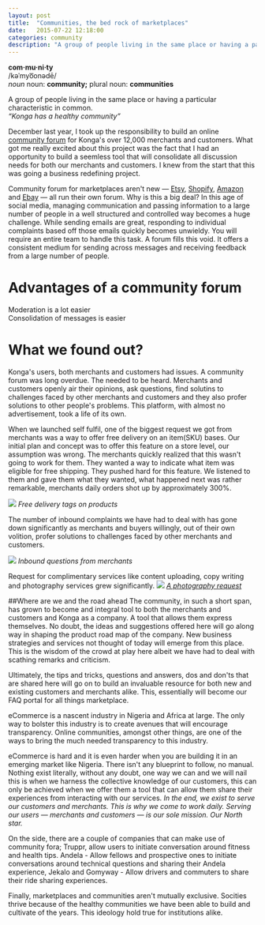 ```yaml
---
layout: post
title:  "Communities, the bed rock of marketplaces"
date:   2015-07-22 12:18:00
categories: community
description: "A group of people living in the same place or having a particular characteristic in common."
---
```

<p>
<strong>com·mu·ni·ty</strong><br/>
/kəˈmyo͞onədē/<br>
<em>noun</em>
noun: <strong>community;</strong> plural noun: <strong>communities</strong><br/>

A group of people living in the same place or having a particular characteristic in common.<br/>
<span class="text-muted"><em>&#8220;Konga has a healthy community&#8221;</em></span>
</p>

December last year, I took up the responsibility to build an online <a href="http://community.konga.com" target="_blank">community forum</a> for Konga's over 12,000 merchants and customers. What got me really excited about this project was the fact that I had an opportunity to build a seemless tool that will consolidate all discussion needs for both our merchants and customers. I knew from the start that this was going a business redefining project.

Community forum for marketplaces aren't new &mdash; <a href="https://www.etsy.com/forums" target="_blank">Etsy</a>, <a href="https://ecommerce.shopify.com/forums" target="_blank">Shopify</a>, <a href="https://sellercentral.amazon.com/forums/index.jspa" target="_blank">Amazon</a> and <a href="http://community.ebay.com/" target="_blank">Ebay</a> &mdash; all run their own forum. Why is this a big deal? In this age of social media, managing communication and passing information to a large number of people in a well structured and controlled way becomes a huge challenge. While sending emails are great, responding to individual complaints based off those emails quickly becomes unwieldy. You will require an entire team to handle this task. A forum fills this void. It offers a consistent medium for sending across messages and receiving feedback from a large number of people.

<h1>Advantages of a community forum</h1>
Moderation is a lot easier<br/>
Consolidation of messages is easier

<h1>What we found out?</h1>
Konga's users, both merchants and customers had issues. A community forum was long overdue. The needed to be heard.
Merchants and customers openly air their opinions, ask questions, find solutins to challenges faced by other merchants and customers and they also profer solutions to other people's problems. This platform, with almost no advertisement, took a life of its own.

When we launched self fulfil, one of the biggest request we got from merchants was a way to offer free delivery on an item(SKU) bases. Our initial plan and concept was to offer this feature on a store level, our assumption was wrong. The merchants quickly realized that this wasn't going to work for them. They wanted a way to indicate what item was eligible for free shipping. They pushed hard for this feature. We listened to them and gave them what they wanted, 
what happened next was rather remarkable, merchants daily orders shot up by approximately 300%.

<img src="{{ site.url }}/assets/article_images/communities/free-delivery.png"/>
<span class="text-muted"><em>Free delivery tags on products</em></span>

The number of inbound complaints we have had to deal with has gone down significantly as merchants and buyers willingly, out of  their own volition, profer solutions to challenges faced by other merchants and customers.

<img src="{{ site.url }}/assets/article_images/communities/how-do-i-ship.png"/>
<span class="text-muted"><em>Inbound questions from merchants</em></span>

Request for complimentary services like content uploading, copy writing and photography services grew significantly.
<img src="{{ site.url }}/assets/article_images/communities/photo.png"/>
<span class="text-muted"><em><a href="http://community.konga.com/thread/i-need-a-konga-certified-photographer-in-my-area">A photography request</a></em></span>

##Where are we and the road ahead
The community, in such a short span, has grown to become and integral tool to both the merchants and customers and Konga as a company. A tool that allows them express themselves. No doubt, the ideas and suggestions offered here will go along way in shaping the product road map of the company. New business strategies and services not thought of today will emerge from this place. This is the wisdom of the crowd at play here albeit we have had to deal with scathing remarks and criticism.

Ultimately, the tips and tricks, questions and answers, dos and don'ts that are shared here will go on to build an invaluable resource for both new and existing customers and merchants alike. This, essentially will become our FAQ portal for all things marketplace.

eCommerce is a nascent industry in Nigeria and Africa at large. The only way to bolster this industry is to create avenues that will encourage transparency. Online communities, amongst other things, are one of the ways to bring the much needed transparency to this industry.

eCommerce is hard and it is even harder when you are building it in an emerging market like Nigeria. There isn't any blueprint to follow, no manual. Nothing exist literally, without any doubt, one way we can and we will nail this is when we harness the collective knowledge of our customers, this can only be achieved when we offer them a tool that can allow them share their experiences from interacting with our services. <em>In the end, we exist to serve our customers and merchants. This is why we come to work daily. Serving our users &mdash; merchants and customers &mdash; is our sole mission. Our North star.</em>

On the side, there are a couple of companies that can make use of community fora; Truppr, allow users to initiate conversation around fitness and health tips. Andela - Allow fellows and prospective ones to initiate conversations around technical questions and sharing their Andela experience, Jekalo and Gomyway - Allow drivers and commuters to share their ride sharing experiences.

Finally, marketplaces and communities aren't mutually exclusive. Socities thrive because of the healthy communities
we have been able to build and cultivate of the years. This ideology hold true for institutions alike.